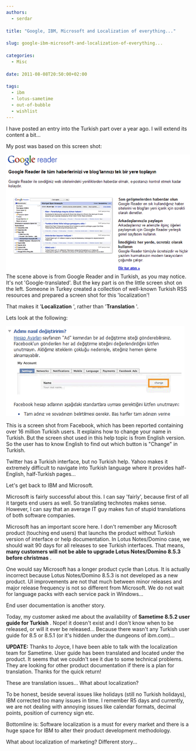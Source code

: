 ```yaml
---
authors:
  - serdar

title: "Google, IBM, Microsoft and Localization of everything..."

slug: google-ibm-microsoft-and-localization-of-everything...

categories:
  - Misc

date: 2011-08-08T20:50:00+02:00

tags:
  - ibm
  - lotus-sametime
  - out-of-bubble
  - wishlist
---
```


I have posted an entry into the Turkish part over a year ago. I will extend its content a bit...

My post was based on this screen shot:
<!-- more -->
![Image:Google, IBM, Microsoft and Localization of everything...](../../images/imported/google-ibm-microsoft-and-localization-of-everything-M2.gif)
The scene above is from Google Reader and in Turkish, as you may notice. It's not 'Google-translated'. But the key part is on the little screen shot on the left. Someone in Turkey created a collection of well-known Turkish RSS resources and prepared a screen shot for this 'localization'!

That makes it '**Localization** ', rather than '**Translation** '.

Lets look at the following:

![Image:Google, IBM, Microsoft and Localization of everything...](../../images/imported/google-ibm-microsoft-and-localization-of-everything-M3.gif)

This is a screen shot from Facebook, which has been reported containing over 16 million Turkish users. It explains how to change your name in Turkish. But the screen shot used in this help topic is from English version. So the user has to know English to find out which button is "Change" in Turkish.

Twitter has a Turkish interface, but no Turkish help. Yahoo makes it extremely difficult to navigate into Turkish language where it provides half-English, half-Turkish pages...

Let's get back to IBM and Microsoft.

Microsoft is fairly successful about this. I can say 'fairly', because first of all it targets end users as well. So translating technotes makes sense. However, I can say that an average IT guy makes fun of stupid translations of both software companies.

Microsoft has an important score here. I don't remember any Microsoft product (touching end users) that launchs the product without Turkish version of interface or help documentation. In Lotus Notes/Domino case, we should wait 90 days for all releases to see Turkish interfaces. That means, **many customers will not be able to upgrade Lotus Notes/Domino 8.5.3 before christmas** .

One would say Microsoft has a longer product cycle than Lotus. It is actually incorrect because Lotus Notes/Domino 8.5.3 is not developed as a new product. UI improvements are not that much between minor releases and major release frequency is not so different from Microsoft. We do not wait for language packs with each service pack in Windows...

End user documentation is another story.

Today, my customer asked me about the availability of **Sametime 8.5.2 user guide for Turkish** . Nope! it doesn't exist and I don't know when to be released, or will it ever be released... Because there wasn't any Turkish user guide for 8.5 or 8.5.1 (or it's hidden under the dungeons of ibm.com)...

**UPDATE:** Thanks to Joyce, I have been able to talk with the localization team for Sametime. User guide has been translated and located under the product. It seems that we couldn't see it due to some technical problems. They are looking for other product documentation if there is a plan for translation. Thanks for the quick return!

These are translation issues... What about localization?

To be honest, beside several issues like holidays (still no Turkish holidays), IBM corrected too many issues in time. I remember R5 days and currently, we are not dealing with annoying issues like calendar formats, decimal points, position of currency sign etc.

Bottomline is: Software localization is a must for every market and there is a huge space for IBM to alter their product development methodology.

What about localization of marketing? Different story...
